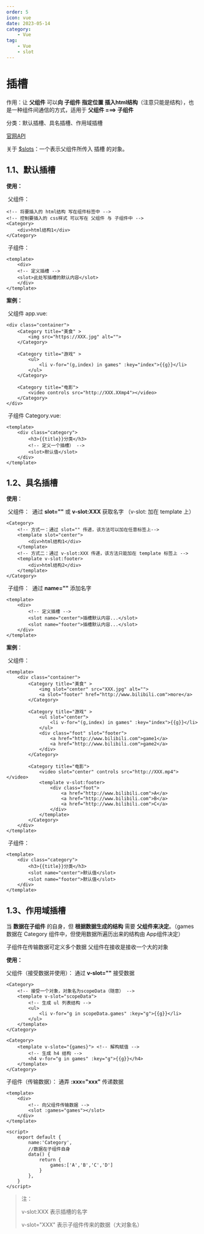 ```yaml
---
order: 5
icon: vue
date: 2023-05-14
category: 
    - Vue
tag: 
    - Vue
    - slot
---
```

# 插槽

作用：让 **父组件** 可以**向** **子组件** **指定位置** **插入html结构**（注意只能是结构），也是一种组件间通信的方式，适用于 **父组件 ===> 子组件**

分类：默认插槽、具名插槽、作用域插槽

[官网API](https://cn.vuejs.org/guide/components/slots.html#slots)

关于 [$slots](https://cn.vuejs.org/api/component-instance.html#slots)：一个表示父组件所传入 插槽 的对象。

## 1.1、默认插槽

**使用：**

​	父组件：

```vue
<!-- 将要插入的 html结构 写在组件标签中 -->
<!-- 控制要插入的 css样式 可以写在 父组件 与 子组件中 -->
<Category>
    <div>html结构1</div>
</Category>
```

​	子组件：

```vue
<template>
    <div>
    <!-- 定义插槽 -->
    <slot>此处写插槽的默认内容</slot>
    </div>
</template>
```

**案例：**

​	父组件 app.vue:

```vue
<div class="container">
    <Category title="美食" >
        <img src="https://XXX.jpg" alt="">
    </Category>

    <Category title="游戏" >
        <ul>
            <li v-for="(g,index) in games" :key="index">{{g}}</li>
        </ul>
    </Category>

    <Category title="电影">
        <video controls src="http://XXX.XXmp4"></video>
    </Category>
</div>
```

​	子组件 Category.vue:

```vue
<template>
	<div class="category">
		<h3>{{title}}分类</h3>
		<!-- 定义一个插槽） -->
		<slot>默认值</slot>
	</div>
</template>
```

## 1.2、具名插槽

**使用**：

​	父组件：
​		通过 **slot=""** 或 **v-slot:XXX** 获取名字 （v-slot: 加在 template 上）

```vue
<Category>
    <!-- 方式一：通过 slot="" 传递，该方法可以加在任意标签上-->
    <template slot="center">
		<div>html结构1</div>
    </template>
	<!-- 方式二：通过 v-slot:XXX 传递，该方法只能加在 template 标签上 -->
    <template v-slot:footer>
		<div>html结构2</div>
    </template>
</Category>
```

​	子组件：
​		通过 **name=""** 添加名字

```vue
<template>
	<div>
    	<!-- 定义插槽 -->
    	<slot name="center">插槽默认内容...</slot>
    	<slot name="footer">插槽默认内容...</slot>
    </div>
</template>
```

**案例**：

​	父组件：

```vue
<template>
	<div class="container">
		<Category title="美食" >
			<img slot="center" src="XXX.jpg" alt="">
			<a slot="footer" href="http://www.bilibili.com">more</a>
		</Category>

		<Category title="游戏" >
			<ul slot="center">
				<li v-for="(g,index) in games" :key="index">{{g}}</li>
			</ul>
			<div class="foot" slot="footer">
				<a href="http://www.bilibili.com">game1</a>
				<a href="http://www.bilibili.com">game2</a>
			</div>
		</Category>

		<Category title="电影">
			<video slot="center" controls src="http://XXX.mp4"></video>
			<template v-slot:footer>
				<div class="foot">
					<a href="http://www.bilibili.com">A</a>
					<a href="http://www.bilibili.com">B</a>
					<a href="http://www.bilibili.com">C</a>
				</div>
			</template>
		</Category>
	</div>
</template>
```

​	子组件：

```vue
<template>
	<div class="category">
		<h3>{{title}}分类</h3>
		<slot name="center">默认值</slot>
		<slot name="footer">默认值</slot>
	</div>
</template>
```

## 1.3、作用域插槽

当 **数据在子组件** 的自身，但 **根据数据生成的结构** 需要 **父组件来决定**。（games数据在 Category 组件中，但使用数据所遍历出来的结构由 App组件决定）

子组件在传输数据可定义多个数据
父组件在接收是接收一个大的对象

**使用：**

父组件（接受数据并使用）：
	通过 **v-slot=""** 接受数据

```vue
<Category>
    <!-- 接受一个对象，对象名为scopeData（随意） -->
    <template v-slot="scopeData">
		<!-- 生成 ul 列表结构 -->
		<ul>
    		<li v-for="g in scopeData.games" :key="g">{{g}}</li>
    	</ul>
    </template>
</Category>

<Category>
    <template v-slote="{games}"> <!-- 解构赋值 -->
		<!-- 生成 h4 结构 -->
		<h4 v-for="g in games" :key="g">{{g}}</h4>
    </template>
</Category>
```

子组件（传输数据）：
	通弄 **:xxx="xxx"** 传递数据

```vue
<template>
	<div>
        <!-- 向父组件传输数据 -->
    	<slot :games="games"></slot>
    </div>
</template>

<script>
    export default {
        name:'Category',
        //数据在子组件自身
        data() {
            return {
                games:['A','B','C','D']
            }
        },
    }
</script>
```

> 注：
>
> v-slot:XXX
> 	表示插槽的名字
>
> v-slot="XXX"
> 	表示子组件传来的数据（大对象名）